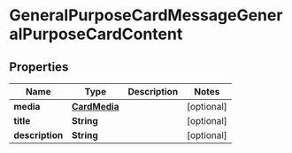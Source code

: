 

# GeneralPurposeCardMessageGeneralPurposeCardContent


## Properties

| Name | Type | Description | Notes |
|------------ | ------------- | ------------- | -------------|
|**media** | [**CardMedia**](CardMedia.md) |  |  [optional] |
|**title** | **String** |  |  [optional] |
|**description** | **String** |  |  [optional] |



